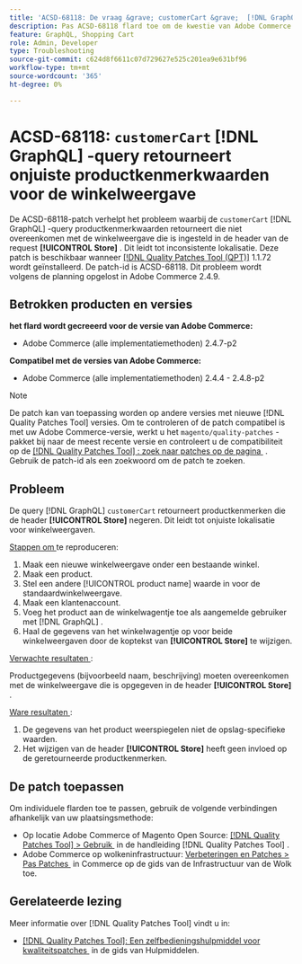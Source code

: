 ```yaml
---
title: 'ACSD-68118: De vraag &grave; customerCart &grave;  [!DNL GraphQL]  keert onjuiste waarden van productattributen voor archiefmening terug'
description: Pas ACSD-68118 flard toe om de kwestie van Adobe Commerce te bevestigen waar de vraag &grave; customerCart &grave;  [!DNL GraphQL]  productkenmerkwaarden terugkeert die niet op de opslagmening wijzen die in de verzoek [!UICONTROL Store] kopbal wordt geplaatst, veroorzakend inconsistente localisatie.
feature: GraphQL, Shopping Cart
role: Admin, Developer
type: Troubleshooting
source-git-commit: c624d8f6611c07d729627e525c201ea9e631bf96
workflow-type: tm+mt
source-wordcount: '365'
ht-degree: 0%

---
```



# ACSD-68118: `customerCart` [!DNL GraphQL] -query retourneert onjuiste productkenmerkwaarden voor de winkelweergave

De ACSD-68118-patch verhelpt het probleem waarbij de `customerCart` [!DNL GraphQL] -query productkenmerkwaarden retourneert die niet overeenkomen met de winkelweergave die is ingesteld in de header van de request **[!UICONTROL Store]** . Dit leidt tot inconsistente lokalisatie. Deze patch is beschikbaar wanneer [[!DNL Quality Patches Tool (QPT)]](/help/tools/quality-patches-tool/quality-patches-tool-to-self-serve-quality-patches.md) 1.1.72 wordt geïnstalleerd. De patch-id is ACSD-68118. Dit probleem wordt volgens de planning opgelost in Adobe Commerce 2.4.9.

## Betrokken producten en versies

**het flard wordt gecreeerd voor de versie van Adobe Commerce:**

* Adobe Commerce (alle implementatiemethoden) 2.4.7-p2

**Compatibel met de versies van Adobe Commerce:**

* Adobe Commerce (alle implementatiemethoden) 2.4.4 - 2.4.8-p2

>[!NOTE]
>
>De patch kan van toepassing worden op andere versies met nieuwe [!DNL Quality Patches Tool] versies. Om te controleren of de patch compatibel is met uw Adobe Commerce-versie, werkt u het `magento/quality-patches` -pakket bij naar de meest recente versie en controleert u de compatibiliteit op de [[!DNL Quality Patches Tool] : zoek naar patches op de pagina &#x200B;](https://experienceleague.adobe.com/tools/commerce-quality-patches/index.html) . Gebruik de patch-id als een zoekwoord om de patch te zoeken.

## Probleem

De query [!DNL GraphQL] `customerCart` retourneert productkenmerken die de header **[!UICONTROL Store]** negeren. Dit leidt tot onjuiste lokalisatie voor winkelweergaven.

<u> Stappen om </u> te reproduceren:

1. Maak een nieuwe winkelweergave onder een bestaande winkel.
1. Maak een product.
1. Stel een andere [!UICONTROL product name] waarde in voor de standaardwinkelweergave.
1. Maak een klantenaccount.
1. Voeg het product aan de winkelwagentje toe als aangemelde gebruiker met [!DNL GraphQL] .
1. Haal de gegevens van het winkelwagentje op voor beide winkelweergaven door de koptekst van **[!UICONTROL Store]** te wijzigen.

<u> Verwachte resultaten </u>:

Productgegevens (bijvoorbeeld naam, beschrijving) moeten overeenkomen met de winkelweergave die is opgegeven in de header **[!UICONTROL Store]** .

<u> Ware resultaten </u>:

1. De gegevens van het product weerspiegelen niet de opslag-specifieke waarden.
1. Het wijzigen van de header **[!UICONTROL Store]** heeft geen invloed op de geretourneerde productkenmerken.

## De patch toepassen

Om individuele flarden toe te passen, gebruik de volgende verbindingen afhankelijk van uw plaatsingsmethode:

* Op locatie Adobe Commerce of Magento Open Source: [[!DNL Quality Patches Tool] > Gebruik &#x200B;](/help/tools/quality-patches-tool/usage.md) in de handleiding [!DNL Quality Patches Tool] .
* Adobe Commerce op wolkeninfrastructuur: [&#x200B; Verbeteringen en Patches > Pas Patches &#x200B;](https://experienceleague.adobe.com/docs/commerce-cloud-service/user-guide/develop/upgrade/apply-patches.html) in Commerce op de gids van de Infrastructuur van de Wolk toe.

## Gerelateerde lezing

Meer informatie over [!DNL Quality Patches Tool] vindt u in:

* [[!DNL Quality Patches Tool]: Een zelfbedieningshulpmiddel voor kwaliteitspatches &#x200B;](/help/tools/quality-patches-tool/quality-patches-tool-to-self-serve-quality-patches.md) in de gids van Hulpmiddelen.
